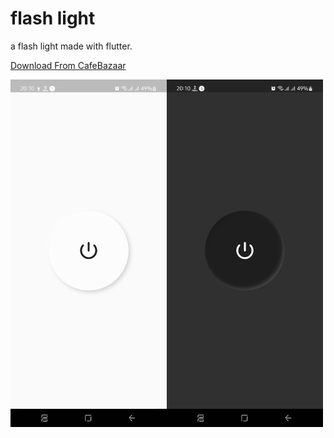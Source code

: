 # flash light

a flash light made with flutter.

[Download From CafeBazaar](https://cafebazaar.ir/app/ir.rezababakhani.flashlight)



<img align='left' src='ss/light.jpg' width='250'>
<img align='left' src='ss/dark.jpg'  width='250'>